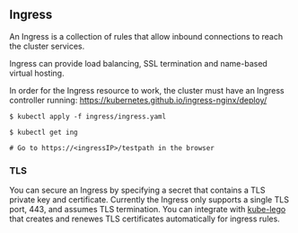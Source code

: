 ## Ingress

An Ingress is a collection of rules that allow inbound connections to reach the cluster services.

Ingress can provide load balancing, SSL termination and name-based virtual hosting.

In order for the Ingress resource to work, the cluster must have an Ingress controller running: https://kubernetes.github.io/ingress-nginx/deploy/


```
$ kubectl apply -f ingress/ingress.yaml 

$ kubectl get ing

# Go to https://<ingressIP>/testpath in the browser
```

### TLS
You can secure an Ingress by specifying a secret that contains a TLS private key and certificate. Currently the Ingress only supports a single TLS port, 443, and assumes TLS termination. You can integrate with [kube-lego](https://github.com/jetstack/kube-lego) that creates and renewes TLS certificates automatically for ingress rules.